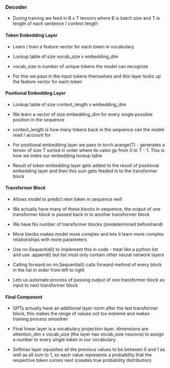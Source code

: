 ### Decoder

- During training we feed in B x T tensors where B is batch size and T is length of each sentence / context length

#### Token Embedding Layer

- Learn / train a feature vector for each token in vocabulary

- Lookup table of size vocab_size x embedding_dim

- vocab_size is number of unique tokens the model can recognize

- For this we pass in the input tokens themselves and this layer looks up the feature vector for each token


#### Positional Embedding Layer

- Lookup table of size context_length x embedding_dim

- We learn a vector of size embedding_dim for every single possible position in the sequence

- context_length is how many tokens back in the sequence can the model read / account for

- For positional embedding layer we pass in torch.arange(T) - generates a tensor of size T sorted in order where its vales go from 0 to T - 1. This is how we index our embedding lookup table

- Result of token embedding layer gets added to the result of positional embedding layer and then this sum gets feeded in to the transformer block


#### Transformer Block

- Allows model to predict next token in sequence well

- We actually have many of these blocks in sequence, the output of one transformer block is passed back in to another transformer block

- We have Nx number of transformer blocks (predetermined beforehand)

- More blocks makes model more complex and lets it learn more complex relationships with more parameters

- Use nn.Sequential() to implement this in code - treat like a python list and use .append() but list must only contain other neural network layers

- Calling forward on nn.Sequential() calls forward method of every block in the list in order from left to right

- Lets us automate process of passing output of one transformer block as input to next transformer block


#### Final Component

- GPTs actually have an additional layer norm after the last transformer block, this makes the range of values not too extreme and makes training process smoother

- Final linear layer is a vocabulary projection layer, dimensions are attention_dim x vocab_size (the layer has vocab_size neurons) to assign a number to every single token in our vocabulary

- Softmax layer squashes all the previous values to be between 0 and 1 as well as all sum to 1, so each value represents a probability that the respective token comes next (creates true probability distribution)